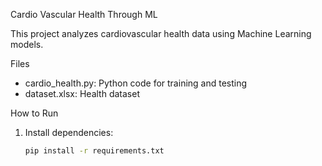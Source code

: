 Cardio Vascular Health Through ML

This project analyzes cardiovascular health data using Machine Learning models.

Files
- cardio_health.py: Python code for training and testing
- dataset.xlsx: Health dataset

How to Run
1. Install dependencies:
   ```bash
   pip install -r requirements.txt